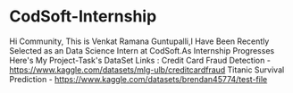 # CodSoft-Internship
Hi Community, This is Venkat Ramana Guntupalli,I Have Been Recently Selected as an Data Science Intern at CodSoft.As Internship Progresses Here's My Project-Task's DataSet Links : Credit Card Fraud Detection - https://www.kaggle.com/datasets/mlg-ulb/creditcardfraud
Titanic Survival Prediction - https://www.kaggle.com/datasets/brendan45774/test-file
